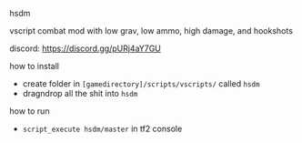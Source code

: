hsdm

vscript combat mod with low grav, low ammo, high damage, and hookshots

discord: https://discord.gg/pURj4aY7GU

how to install
- create folder in `[gamedirectory]/scripts/vscripts/` called `hsdm`
- dragndrop all the shit into `hsdm`

how to run
- `script_execute hsdm/master` in tf2 console

